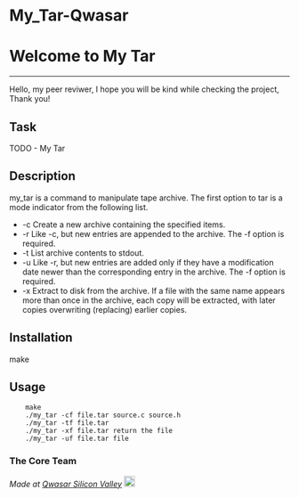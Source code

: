 # My_Tar-Qwasar
# Welcome to My Tar
***
Hello, my peer reviwer, I hope you will be kind while checking the project, Thank you!

## Task

TODO - My Tar

## Description

my_tar is a command to manipulate tape archive. The first option to tar is a mode indicator from the following list.
- -c Create a new archive containing the specified items.
- -r Like -c, but new entries are appended to the archive. The -f option is required.
- -t List archive contents to stdout.
- -u Like -r, but new entries are added only if they have a modification date newer than the corresponding entry in the archive. The -f option is required.
- -x Extract to disk from the archive. If a file with the same name appears more than once in the archive, each copy will be extracted, with later copies overwriting (replacing) earlier copies.




## Installation

make

## Usage

```
    make
    ./my_tar -cf file.tar source.c source.h
    ./my_tar -tf file.tar
    ./my_tar -xf file.tar return the file
    ./my_tar -uf file.tar file

```

### The Core Team


<span><i>Made at <a href='https://qwasar.io'>Qwasar Silicon Valley</a></i></span>
<span><img alt='Qwasar Silicon Valley Logo' src='https://storage.googleapis.com/qwasar-public/qwasar-logo_50x50.png' width='20px'></span>
